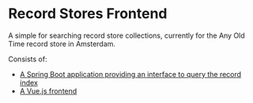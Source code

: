 # Record Stores Frontend

A simple for searching record store collections, currently for the Any Old Time record store in Amsterdam.

Consists of:
- [A Spring Boot application providing an interface to query the record index](https://github.com/utwyko/recordstoresbackend)
- [A Vue.js frontend](https://github.com/utwyko/recordstores-frontend)
